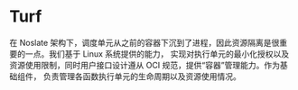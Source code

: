 # Turf

在 Noslate 架构下，调度单元从之前的容器下沉到了进程，因此资源隔离是很重要的一点。我们基于 Linux 系统提供的能力，
实现对执行单元的最小化授权以及资源使用限制，同时用户接口设计遵从 OCI 规范，提供“容器”管理能力。作为基础组件，
负责管理各函数执行单元的生命周期以及资源使用情况。
